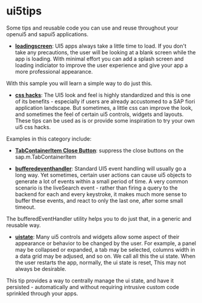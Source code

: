 # ui5tips
Some tips and reusable code you can use and reuse throughout your openui5 and sapui5 applications.

* **[loadingscreen](../../wiki/Loading-screen)**:
UI5 apps always take a little time to load. If you don't take any precautions, the user will be looking at a blank screen while the app is loading.
With minimal effort you can add a splash screen and loading indiciator to improve the user experience and give your app a more professional appearance.

With this sample you will learn a simple way to do just this.

* **[css hacks](../../wiki/csshacks)**:
The UI5 look and feel is highly standardized and this is one of its benefits - especially if users are already accustomed to a SAP fiori application landscape.
But sometimes, a little css can improve the look, and sometimes the feel of certain ui5 controls, widgets and layouts.
These tips can be used as is or provide some inspiration to try your own ui5 css hacks.

Examples in this category include:
  * **[TabContainerItem Close Button](../../wiki/csshacks-tabcontaineritem-closebuttons)**: suppress the close buttons on the sap.m.TabContainerItem

* **[bufferedeventhandler](../../wiki/bufferedeventhandler)**:
Standard UI5 event handling will usually go a long way. Yet sometimes, certain user actions can cause ui5 objects to generate a lot of events within a small period of time.
A very common scenario is the liveSearch event - rather than firing a query to the backend for each and every keystroke, it makes much more sense to buffer these events, and react to only the last one, after some small timeout.

The bufferedEventHandler utility helps you to do just that, in a generic and reusable way.

* **[uistate](../../wiki/uistate)**:
Many ui5 controls and widgets allow some aspect of their appearance or behavior to be changed by the user. 
For example, a panel may be collapsed or expanded, a tab may be selected, columns width in a data grid may be adjused, and so on. We call all this the ui state.
When the user restarts the app, normally, the ui state is reset, This may not always be desirable.

This tip provides a way to centrally manage the ui state, and have it persisted - automatically and without requiring intrusive custom code sprinkled through your apps.